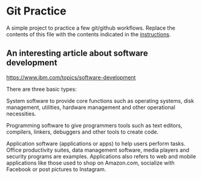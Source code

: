 # Git Practice
A simple project to practice a few git/github workflows.  Replace the contents of this file with the contents indicated in the [instructions](./instructions.md).

## An interesting article about software development
https://www.ibm.com/topics/software-development

There are three basic types:

System software to provide core functions such as operating systems, disk management, utilities, hardware management and other operational necessities.

Programming software to give programmers tools such as text editors, compilers, linkers, debuggers and other tools to create code.

Application software (applications or apps) to help users perform tasks. Office productivity suites, data management software, media players and security programs are examples. Applications also refers to web and mobile applications like those used to shop on Amazon.com, socialize with Facebook or post pictures to Instagram.


